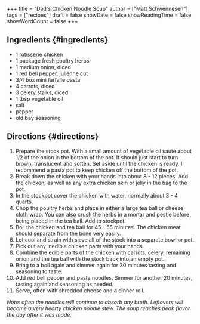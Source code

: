 +++
title = "Dad's Chicken Noodle Soup"
author = ["Matt Schwennesen"]
tags = ["recipes"]
draft = false
showDate = false
showReadingTime = false
showWordCount = false
+++

## Ingredients {#ingredients}

-   1 rotisserie chicken
-   1 package fresh poultry herbs
-   1 medium onion, diced
-   1 red bell pepper, julienne cut
-   3/4 box mini farfalle pasta
-   4 carrots, diced
-   3 celery stalks, diced
-   1 tbsp vegetable oil
-   salt
-   pepper
-   old bay seasoning


## Directions {#directions}

1.  Prepare the stock pot. With a small amount of vegetable oil saute about 1/2
    of the onion in the bottom of the pot. It should just start to turn brown,
    translucent and soften. Set aside until the chicken is ready. I recommend a
    pasta pot to keep chicken off the bottom of the pot.
2.  Break down the chicken with your hands into about 8 - 12 pieces. Add the
    chicken, as well as any extra chicken skin or jelly in the bag to the pot.
3.  In the stockpot cover the chicken with water, normally about 3 - 4 quarts.
4.  Chop the poultry herbs and place in either a large tea ball or cheese cloth
    wrap. You can also crush the herbs in a mortar and pestle before being placed
    in the tea ball. Add to stockpot.
5.  Boil the chicken and tea ball for 45 - 55 minutes. The chicken meat should
    separate from the bone very easily.
6.  Let cool and strain with sieve all of the stock into a separate bowl or pot.
7.  Pick out any inedible chicken parts with your hands.
8.  Combine the edible parts of the chicken with carrots, celery, remaining onion
    and the tea ball with the stock back into an empty pot.
9.  Bring to a boil again and simmer again for 30 minutes tasting and seasoning
    to taste.
10. Add red bell pepper and pasta noodles. Simmer for another 20 minutes,
    tasting again and seasoning as needed.
11. Serve, often with shredded cheese and a dinner roll.

_Note: often the noodles will continue to absorb any broth. Leftovers will_
_become a very hearty chicken noodle stew. The soup reaches peak flavor the day_
_after it was made._
